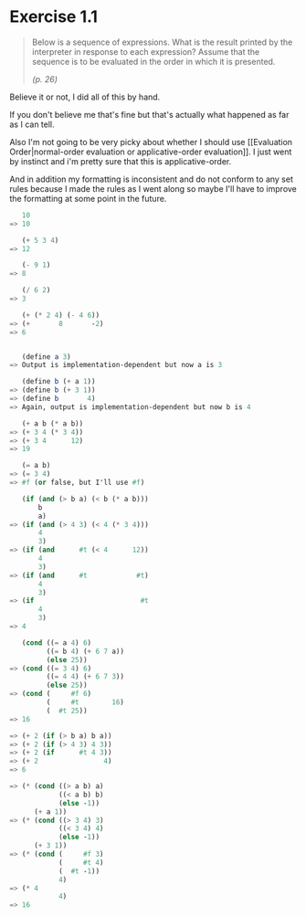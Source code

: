 # Exercise 1.1

> Below is a sequence of expressions. What is the result printed by the interpreter in response to each expression? Assume that the sequence is to be evaluated in the order in which it is presented.
> 
> *(p. 26)*

Believe it or not, I did all of this by hand.

If you don't believe me that's fine but that's actually what happened as far as I can tell.

Also I'm not going to be very picky about whether I should use [[Evaluation Order|normal-order evaluation or applicative-order evaluation]]. I just went by instinct and i'm pretty sure that this is applicative-order.

And in addition my formatting is inconsistent and do not conform to any set rules because I made the rules as I went along so maybe I'll have to improve the formatting at some point in the future.

```scheme
   10
=> 10

   (+ 5 3 4)
=> 12

   (- 9 1)
=> 8

   (/ 6 2)
=> 3

   (+ (* 2 4) (- 4 6))
=> (+       8       -2)
=> 6


   (define a 3)
=> Output is implementation-dependent but now a is 3

   (define b (+ a 1))
=> (define b (+ 3 1))
=> (define b       4)
=> Again, output is implementation-dependent but now b is 4

   (+ a b (* a b))
=> (+ 3 4 (* 3 4))
=> (+ 3 4      12)
=> 19

   (= a b)
=> (= 3 4)
=> #f (or false, but I'll use #f)

   (if (and (> b a) (< b (* a b)))
       b
       a)
=> (if (and (> 4 3) (< 4 (* 3 4)))
       4
       3)
=> (if (and      #t (< 4      12))
       4
       3)
=> (if (and      #t            #t)
       4
       3)
=> (if                          #t
       4
       3)
=> 4

   (cond ((= a 4) 6)
         ((= b 4) (+ 6 7 a))
         (else 25))
=> (cond ((= 3 4) 6)
         ((= 4 4) (+ 6 7 3))
         (else 25))
=> (cond (     #f 6)
         (     #t        16)
         (  #t 25))
=> 16

=> (+ 2 (if (> b a) b a))
=> (+ 2 (if (> 4 3) 4 3))
=> (+ 2 (if      #t 4 3))
=> (+ 2                4)
=> 6

=> (* (cond ((> a b) a)
            ((< a b) b)
            (else -1))
      (+ a 1))
=> (* (cond ((> 3 4) 3)
            ((< 3 4) 4)
            (else -1))
      (+ 3 1))
=> (* (cond (     #f 3)
            (     #t 4)
            (  #t -1))
            4)
=> (* 4
            4)
=> 16
```